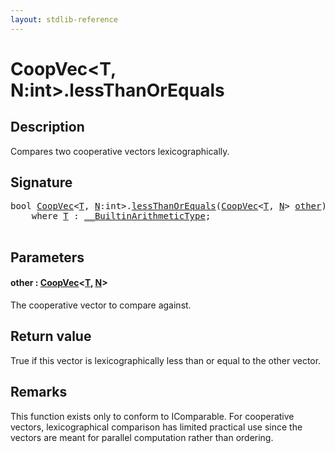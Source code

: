 ```yaml
---
layout: stdlib-reference
---
```


# CoopVec\<T, N:int\>\.lessThanOrEquals

## Description

Compares two cooperative vectors lexicographically.



## Signature 

<pre>
<span class="code_keyword">bool</span> <a href="../index.html" class="code_type">CoopVec</a>&lt;<a href="../index.html#typeparam-T" class="code_type">T</a>, <a href="../index.html#decl-N" class="code_var">N</a>:<span class="code_keyword">int</span>&gt;.<a href=".html">lessThanOrEquals</a>(<a href="../index.html" class="code_type">CoopVec</a>&lt;<a href="../index.html#typeparam-T" class="code_type">T</a>, <a href="../index.html#decl-N" class="code_var">N</a>&gt; <a href=".html#decl-other" class="code_param">other</a>)
    <span class='code_keyword'>where</span> <a href="../index.html#typeparam-T" class="code_type">T</a> : <a href="../../../interfaces/0_builtinarithmetictype-029j/index.html" class="code_type">__BuiltinArithmeticType</a>;

</pre>

## Parameters

####  <a id="decl-other"></a>other  : [CoopVec](../index.html)\<[T](../index.html#typeparam-T), [N](../index.html#decl-N)\>
The cooperative vector to compare against.


## Return value
True if this vector is lexicographically less than or equal to the other vector.

## Remarks
This function exists only to conform to IComparable. For cooperative vectors,
lexicographical comparison has limited practical use since the vectors are meant for
parallel computation rather than ordering.


